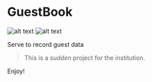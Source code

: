 # GuestBook
![alt text](https://img.shields.io/badge/Django-v4.0-blue "Powered by Django")
![alt text](https://img.shields.io/badge/SQLite-3-lightblue "SQLite3")

Serve to record guest data

>This is a _sudden_ project for the institution.

Enjoy!
